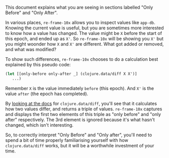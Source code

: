 This document explains what you are seeing in sections
labelled "Only Before" and "Only After".

In various places, `re-frame-10x` allows you to inspect values like `app-db`. 
Knowing the current value is useful, but 
you are sometimes more interested to know how a value has changed. 
The value might be `X` before the start of this epoch, and 
ended up as `X'`.  So `re-frame-10x` will be showing you `X'` but you might woonder
how `X` and `X'` are different. What got added or removed, and what was modified? 

To show such differences, `re-frame-10x` chooses to do a calculation best explained by this pseudo code:
```clj
(let [[only-before only-after _] (clojure.data/diff X X')]
   ...)
```
Remember `X` is the value immediately `before` (this epoch). And `X'` is the value `after` (the epoch has completed). 

By [looking at the docs](https://clojuredocs.org/clojure.data/diff) for `clojure.data/diff`, you'll see
that it calculates how two values differ, and returns a triple of values. `re-frame-10x`
captures and displays the first two elements of this triple as "only before" and "only after"
respectively. The 3rd element is ignored because it's what hasn't changed, which isn't interesting.

So, to correctly interpret "Only Before" and "Only after", you'll need to spend a bit
of time properly familiarising yourself with how `clojure.data/diff` works, but
it will be a worthwhile investment of your time. 
